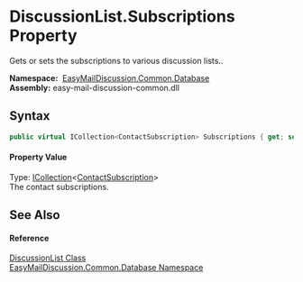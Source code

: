 DiscussionList.Subscriptions Property
=====================================
Gets or sets the subscriptions to various discussion lists..

  **Namespace:**  [EasyMailDiscussion.Common.Database][1]  
  **Assembly:** easy-mail-discussion-common.dll

Syntax
------

```csharp
public virtual ICollection<ContactSubscription> Subscriptions { get; set; }
```

#### Property Value
Type: [ICollection][2]&lt;[ContactSubscription][3]>  
 The contact subscriptions. 

See Also
--------

#### Reference
[DiscussionList Class][4]  
[EasyMailDiscussion.Common.Database Namespace][1]  

[1]: ../README.md
[2]: https://docs.microsoft.com/dotnet/api/system.collections.generic.icollection-1
[3]: ../ContactSubscription/README.md
[4]: README.md